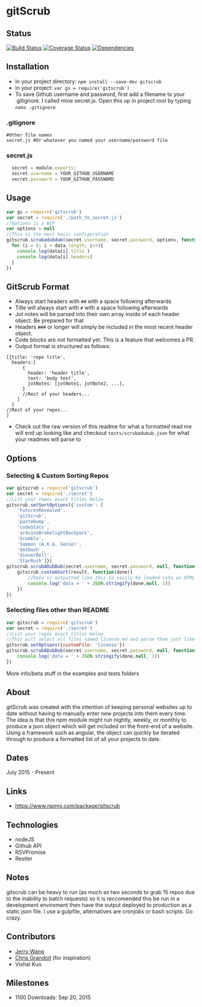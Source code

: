 # gitScrub

## Status
[![Build Status](https://travis-ci.org/vishalkuo/gitScrub.svg?branch=master)](https://travis-ci.org/vishalkuo/gitScrub)
[![Coverage Status](https://coveralls.io/repos/vishalkuo/gitScrub/badge.svg?branch=master&service=github)](https://coveralls.io/github/vishalkuo/gitScrub?branch=master)
[![Dependencies](https://david-dm.org/vishalkuo/gitscrub.svg)](https://david-dm.org/vishalkuo/gitscrub.svg)

## Installation
* In your project directory: ```npm install --save-dev gitscrub```
* In your project: ```var gs = require('gitscrub')```
* To save Github username and password, first add a filename to your .gitignore. I called mine secret.js. Open this up in project root by typing ```nano .gitignore```

### .gitignore ###
```gitignore
#Other file names
secret.js #Or whatever you named your username/password file
```
### secret.js ###
```Javascript 
  secret = module.exports;
  secret.username = YOUR_GITHUB_USERNAME
  secret.password = YOUR_GITHUB_PASSWORD
```

## Usage
```Javascript
var gs = require('gitscrub')
var secret = require('./path_to_secret.js')
//Options is a WIP
var options = null
//This is the most basic configuration
gitscrub.scrubadubdub(secret.username, secret.password, options, function(data){
  for (i = 0; i < data.length; i++){
    console.log(data[i].title )
    console.log(data[i].headers)
  }
})
```

## GitScrub Format
* Always start headers with ```##``` with a space following afterwards 
* Title will always start with ```#``` with a space following afterwards
* Jot notes will be parsed into their own array inside of each header object. Be prepared for that
* Headers ```###``` or longer will simply be included in the most recent header object.
* Code blocks are not formatted yet. This is a feature that welcomes a PR. 
* Output format is structured as follows: 
```
[{title: 'repo title',
  headers:[
      {
        header: 'header title',
        text: 'body text',
        jotNotes: [jotNote1, jotNote2, ...],
      }
      //Rest of your headers...
    ]
  }
//Rest of your repos...
]
```
* Check out the raw version of this readme for what a formatted read me will end up looking like and checkout ```tests/scrubadubub.json``` for what your readmes will parse to

## Options
### Selecting & Custom Sorting Repos
```Javascript
var gitscrub = require('gitscrub')
var secret = require('./secret')
//List your repos exact titles below
gitscrub.setSortOptions({'custom': [
    'FuturesRevealed',
    'gitScrub',
    'pasteDump',
    'codeStats',
    'arduinoBrakelightBackpack',
    'Grumble',
    'Summon (A.K.A. Genie)',
    'dotDash',
    'dinnerBell',
    'StarRush']})
gitscrub.scrubADubDub(secret.username, secret.password, null, function(result, err){
    gitscrub.customSort(result, function(done){
        //Data is outputted like this to easily be loaded into an HTML page and rendered using Angular
        console.log('data = ' + JSON.stringify(done,null, 1))
    })
})
```

### Selecting files other than README
```Javascript
var gitscrub = require('gitscrub')
var secret = require('./secret')
//List your repos exact titles below
//This will select all files named license.md and parse them just like the readme is
gitscrub.setOptions({customFile: 'license'})
gitscrub.scrubADubDub(secret.username, secret.password, null, function(result, err){
    console.log('data = ' + JSON.stringify(done,null, 1))
})
```

More info/beta stuff in the examples and tests folders

## About
gitScrub was created with the intention of keeping personal websites up to date without having to manually enter new projects into them every time. The idea is that this npm module might run nightly, weekly, or monthly to produce a json object which will get included on the front-end of a website. Using a framework such as angular, the object can quickly be iterated through to produce a formatted list of all your projects to date.

## Dates
July 2015 - Present
  
## Links
* https://www.npmjs.com/package/gitscrub

## Technologies
* nodeJS
* Github API
* RSVPromise
* Restler

## Notes
gitscrub can be heavy to run (as much as two seconds to grab 15 repos due to the inability to batch requests) so it is reccomended this be run in a development enviroment then have the output deployed to production as a static json file. I use a gulpfile, alternatives are cronjobs or bash scripts. Go crazy.

## Contributors
* [Jerry Wang](https://github.com/yisenjerrywang)
* [Chris Grandoit](https://twitter.com/cgrandoit) (for inspiration)
* Vishal Kuo

## Milestones
* 1100 Downloads: Sep 20, 2015
